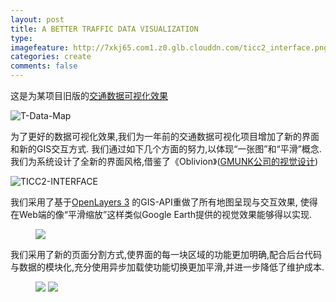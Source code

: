 ```yaml
---
layout: post
title: A BETTER TRAFFIC DATA VISUALIZATION
type: 
imagefeature: http://7xkj65.com1.z0.glb.clouddn.com/ticc2_interface.png?imageMogr2/thumbnail/!30p
categories: create
comments: false
---
```


这是为某项目旧版的[交通数据可视化效果](https://xumeng.me/create/traffic-data)

![T-Data-Map](http://7xkj65.com1.z0.glb.clouddn.com/T-Data-Map?imageMogr2/thumbnail/!30p)

为了更好的数据可视化效果,我们为一年前的交通数据可视化项目增加了新的界面和新的GIS交互方式. 我们通过如下几个方面的努力,以体现“一张图”和“平滑”概念.我们为系统设计了全新的界面风格,借鉴了《Oblivion》([GMUNK公司的视觉设计](http://gmunk.com/OBLIVION-GFX))

![TICC2-INTERFACE](http://7xkj65.com1.z0.glb.clouddn.com/ticc2_interface.png?imageMogr2/thumbnail/!30p)


我们采用了基于[OpenLayers 3](http://openlayers.org) 的GIS-API重做了所有地图呈现与交互效果, 使得在Web端的像“平滑缩放”这样类似Google Earth提供的视觉效果能够得以实现.

<figure>
	<a href="http://7xkj65.com1.z0.glb.clouddn.com/ticc2-dynamic.gif"><img src="http://7xkj65.com1.z0.glb.clouddn.com/ticc2-dynamic.gif"></a>
</figure>


我们采用了新的页面分割方式,使界面的每一块区域的功能更加明确,配合后台代码与数据的模块化,充分使用异步加载使功能切换更加平滑,并进一步降低了维护成本.


<figure class="half">
	<a href="http://7xkj65.com1.z0.glb.clouddn.com/ticc2-nav1.png"><img src="http://7xkj65.com1.z0.glb.clouddn.com/ticc2-nav1.png?imageMogr2/thumbnail/!30p"></a>
	<a href="http://7xkj65.com1.z0.glb.clouddn.com/ticc2-nav2.png"><img src="http://7xkj65.com1.z0.glb.clouddn.com/ticc2-nav2.png?imageMogr2/thumbnail/!30p"></a>
</figure>



